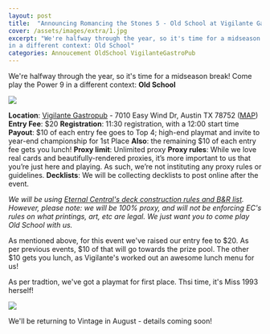 ```yaml
---
layout: post
title:  "Announcing Romancing the Stones 5 - Old School at Vigilante Gastropub July 7"
cover: /assets/images/extra/1.jpg
excerpt: "We're halfway through the year, so it's time for a midseason break! Come play the Power 9
in a different context: Old School"
categories: Annoucement OldSchool VigilanteGastroPub
---
```


We're halfway through the year, so it's time for a midseason break! Come play the Power 9 in a
different context: **Old School**

![]({{site.cdn_url}}/assets/images/2018/07/07/poster.jpg)

**Location**: [Vigilante Gastropub](https://vigilantebar.com/) - 7010 Easy Wind Dr, Austin TX 78752
([MAP](https://goo.gl/maps/5Mo7yMSdcqS2))
**Entry Fee**: $20
**Registration**: 11:30 registration, with a 12:00 start time
**Payout**: $10 of each entry fee goes to Top 4; high-end playmat and invite to year-end
championship for 1st Place
**Also**: the remaining $10 of each entry fee gets you lunch!
**Proxy limit**: Unlimited proxy
**Proxy rules**: While we love real cards and beautifully-rendered proxies, it’s more important
to us that you’re just here and playing. As such, we’re not instituting any proxy rules or
guidelines.
**Decklists**: We will be collecting decklists to post online after the event.

*We will be using [Eternal Central's deck construction rules and B&R
list](http://www.eternalcentral.com/9394rules/). However, please note: we will be 100% proxy, and
will not be enforcing EC's rules on what printings, art, etc are legal. We just want you to come
play Old School with us.*

As mentioned above, for this event we've raised our entry fee to $20. As per previous events, $10
of that will go towards the prize pool. The other $10 gets you lunch, as Vigilante's worked out an
awesome lunch menu for us!

As per tradtion, we've got a playmat for first place. Thsi time, it's Miss 1993 herself!

![]({{site.cdn_url}}/assets/images/2018/07/07/playmat.jpg)

We'll be returning to Vintage in August - details coming soon!

